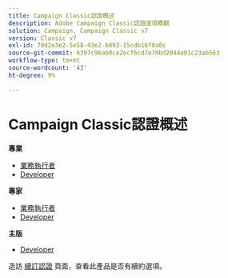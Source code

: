 ```yaml
---
title: Campaign Classic認證概述
description: Adobe Campaign Classic認證選項概觀
solution: Campaign, Campaign Classic v7
version: Classic v7
exl-id: 70d2e3e2-5e58-43e2-b093-15cdb16f0a0c
source-git-commit: 6397c96ab0ce2ecf6cd7e70bd2044e01c23ab563
workflow-type: tm+mt
source-wordcount: '43'
ht-degree: 9%

---
```


# Campaign Classic認證概述

**專業**

* [業務執行者](/help/certifications/acc/acc-p-business.md) <!--AD0-E329-->
* [Developer](/help/certifications/acc/acc-p-developer.md) <!--AD0-E331-->

**專家**

* [業務執行者](/help/certifications/acc/acc-e-business.md) <!--AD0-E327-->
* [Developer](/help/certifications/acc/acc-e-developer.md) <!--AD0-E330-->

**主版**

* [Developer](/help/certifications/acc/acc-m-developer.md) <!--AD0-E328-->

造訪 [續訂認證](/help/certifications/renew.md) 頁面，查看此產品是否有續約選項。

